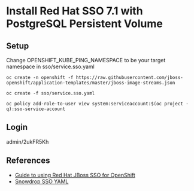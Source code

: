 Install Red Hat SSO 7.1 with PostgreSQL Persistent Volume
===============

Setup
-----

Change OPENSHIFT_KUBE_PING_NAMESPACE to be your target namespace in sso/service.sso.yaml

```
oc create -n openshift -f https://raw.githubusercontent.com/jboss-openshift/application-templates/master/jboss-image-streams.json

oc create -f sso/service.sso.yaml

oc policy add-role-to-user view system:serviceaccount:$(oc project -q):sso-service-account
```

Login
-----
admin/2ukFR5Kh

References
------

* [Guide to using Red Hat JBoss SSO for OpenShift](https://access.redhat.com/documentation/en-us/red_hat_jboss_middleware_for_openshift/3/single/red_hat_jboss_sso_for_openshift/index)
* [Snowdrop SSO YAML](https://github.com/snowdrop/spring-boot-http-secured-booster/blob/master/service.sso.yaml)